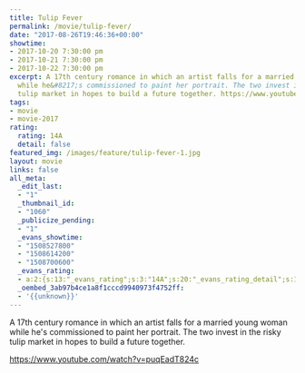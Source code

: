 ```yaml
---
title: Tulip Fever
permalink: /movie/tulip-fever/
date: "2017-08-26T19:46:36+00:00"
showtime:
- 2017-10-20 7:30:00 pm
- 2017-10-21 7:30:00 pm
- 2017-10-22 7:30:00 pm
excerpt: A 17th century romance in which an artist falls for a married young woman
  while he&#8217;s commissioned to paint her portrait. The two invest in the risky
  tulip market in hopes to build a future together. https://www.youtube.com/watch?v=puqEadT824c
tags:
- movie
- movie-2017
rating:
  rating: 14A
  detail: false
featured_img: /images/feature/tulip-fever-1.jpg
layout: movie
links: false
all_meta:
  _edit_last:
  - "1"
  _thumbnail_id:
  - "1060"
  _publicize_pending:
  - "1"
  _evans_showtime:
  - "1508527800"
  - "1508614200"
  - "1508700600"
  _evans_rating:
  - a:2:{s:13:"_evans_rating";s:3:"14A";s:20:"_evans_rating_detail";s:14:"Sexual Content";}
  _oembed_3ab97b4ce1a8f1cccd9940973f4752ff:
  - '{{unknown}}'
---
```


A 17th century romance in which an artist falls for a married young woman while he's commissioned to paint her portrait. The two invest in the risky tulip market in hopes to build a future together.

https://www.youtube.com/watch?v=puqEadT824c